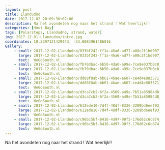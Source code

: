 ```yaml
---
layout: post
title: Llandudno
date: 2017-12-02 20:09:36+02:00
description: Na het avondeten nog naar het strand ! Wat heerlijk!! 
categories: [Hout Bay]
tags: [Polarsteps, Llandudno, strand, water]
img: 2017-12-01-Llandudno/intro.jpg
coordinates: 18.3397121429443, -34.0083961486816
Gallery:
    - small: 2017-12-02-Llandudno/833bf242-ff1a-46a6-ad77-a08c2f1bd907_large_image.jpg
      large: 2017-12-02-Llandudno/833bf242-ff1a-46a6-ad77-a08c2f1bd907_large_image.jpg
      text:  WeGoSouth.nl
    - small: 2017-12-02-Llandudno/fb70dbac-6b50-4da0-a99e-7ce9e037b0c8_large_image.jpg
      large: 2017-12-02-Llandudno/fb70dbac-6b50-4da0-a99e-7ce9e037b0c8_large_image.jpg
      text:  WeGoSouth.nl
    - small: 2017-12-02-Llandudno/dd88f8ab-bb61-4bae-a607-ce4d4e883571_large_image.jpg
      large: 2017-12-02-Llandudno/dd88f8ab-bb61-4bae-a607-ce4d4e883571_large_image.jpg
      text:  WeGoSouth.nl
    - small: 2017-12-02-Llandudno/d3ca7cb2-6f2a-4569-a49e-7b51a85984d8_large_image.jpg
      large: 2017-12-02-Llandudno/d3ca7cb2-6f2a-4569-a49e-7b51a85984d8_large_image.jpg
      text:  WeGoSouth.nl
    - small: 2017-12-02-Llandudno/612ede10-7d4f-48df-8336-3209bd6eef93_large_image.jpg
      large: 2017-12-02-Llandudno/612ede10-7d4f-48df-8336-3209bd6eef93_large_image.jpg
      text:  WeGoSouth.nl
    - small: 2017-12-02-Llandudno/c96bc5bf-8416-4d97-90f3-176d62c6c874_large_image.jpg
      large: 2017-12-02-Llandudno/c96bc5bf-8416-4d97-90f3-176d62c6c874_large_image.jpg
      text:  WeGoSouth.nl
---
```

Na het avondeten nog naar het strand ! Wat heerlijk!! 
